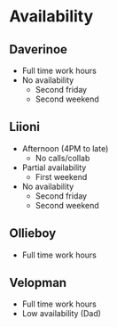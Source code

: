 # Availability
## Daverinoe
- Full time work hours
- No availability
	- Second friday
	- Second weekend
## Liioni
- Afternoon (4PM to late)
	- No calls/collab
- Partial availability 
	- First weekend
- No availability
	- Second friday
	- Second weekend
## Ollieboy
- Full time work hours
## Velopman
- Full time work hours
- Low availability (Dad)